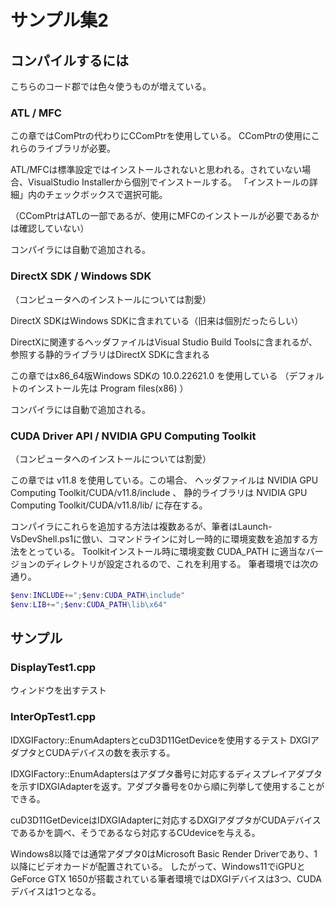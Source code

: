 # サンプル集2

## コンパイルするには

こちらのコード郡では色々使うものが増えている。

### ATL / MFC

この章ではComPtrの代わりにCComPtrを使用している。
CComPtrの使用にこれらのライブラリが必要。

ATL/MFCは標準設定ではインストールされないと思われる。されていない場合、VisualStudio Installerから個別でインストールする。
「インストールの詳細」内のチェックボックスで選択可能。

（CComPtrはATLの一部であるが、使用にMFCのインストールが必要であるかは確認していない）

コンパイラには自動で追加される。

### DirectX SDK / Windows SDK

（コンピュータへのインストールについては割愛）

DirectX SDKはWindows SDKに含まれている（旧来は個別だったらしい）

DirectXに関連するヘッダファイルはVisual Studio Build Toolsに含まれるが、参照する静的ライブラリはDirectX SDKに含まれる

この章ではx86_64版Windows SDKの 10.0.22621.0 を使用している
（デフォルトのインストール先は Program files(x86) ）

コンパイラには自動で追加される。

### CUDA Driver API / NVIDIA GPU Computing Toolkit

（コンピュータへのインストールについては割愛）

この章では v11.8 を使用している。この場合、
ヘッダファイルは NVIDIA GPU Computing Toolkit/CUDA/v11.8/include 、
静的ライブラリは NVIDIA GPU Computing Toolkit/CUDA/v11.8/lib/
に存在する。

コンパイラにこれらを追加する方法は複数あるが、筆者はLaunch-VsDevShell.ps1に倣い、コマンドラインに対し一時的に環境変数を追加する方法をとっている。
Toolkitインストール時に環境変数 CUDA_PATH に適当なバージョンのディレクトリが設定されるので、これを利用する。
筆者環境では次の通り。

```ps1
$env:INCLUDE+=";$env:CUDA_PATH\include"
$env:LIB+=";$env:CUDA_PATH\lib\x64"
```

## サンプル

### DisplayTest1.cpp

ウィンドウを出すテスト

### InterOpTest1.cpp

IDXGIFactory::EnumAdaptersとcuD3D11GetDeviceを使用するテスト
DXGIアダプタとCUDAデバイスの数を表示する。

IDXGIFactory::EnumAdaptersはアダプタ番号に対応するディスプレイアダプタを示すIDXGIAdapterを返す。アダプタ番号を0から順に列挙して使用することができる。

cuD3D11GetDeviceはIDXGIAdapterに対応するDXGIアダプタがCUDAデバイスであるかを調べ、そうであるなら対応するCUdeviceを与える。

Windows8以降では通常アダプタ0はMicrosoft Basic Render Driverであり、1以降にビデオカードが配置されている。
したがって、Windows11でiGPUとGeForce GTX 1650が搭載されている筆者環境ではDXGIデバイスは3つ、CUDAデバイスは1つとなる。
